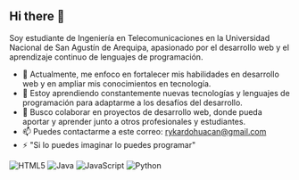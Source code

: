 ## Hi there 👋


Soy estudiante de Ingeniería en Telecomunicaciones en la Universidad Nacional de San Agustín de Arequipa, apasionado por el desarrollo web y el aprendizaje continuo de lenguajes de programación.

- 🔭 Actualmente, me enfoco en fortalecer mis habilidades en desarrollo web y en ampliar mis conocimientos en tecnología.
- 🌱 Estoy aprendiendo constantemente nuevas tecnologías y lenguajes de programación para adaptarme a los desafíos del desarrollo.
- 👯 Busco colaborar en proyectos de desarrollo web, donde pueda aportar y aprender junto a otros profesionales y estudiantes.
- 📫 Puedes contactarme a este correo: rykardohuacan@gmail.com
- ⚡ "Si lo puedes imaginar lo puedes programar"

![HTML5](https://img.shields.io/badge/html5-%23E34F26.svg?style=for-the-badge&logo=html5&logoColor=white) ![Java](https://img.shields.io/badge/java-%23ED8B00.svg?style=for-the-badge&logo=openjdk&logoColor=white) ![JavaScript](https://img.shields.io/badge/javascript-%23323330.svg?style=for-the-badge&logo=javascript&logoColor=%23F7DF1E) ![Python](https://img.shields.io/badge/python-3670A0?style=for-the-badge&logo=python&logoColor=ffdd54) 
